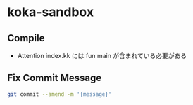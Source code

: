 # koka-sandbox

## Compile

- Attention
  index.kk には fun main が含まれている必要がある

## Fix Commit Message

```bash
git commit --amend -m '{message}'
```
